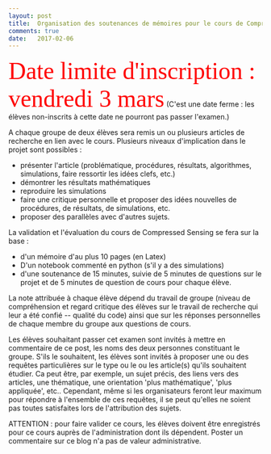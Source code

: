 ```yaml
---
layout: post
title:  Organisation des soutenances de mémoires pour le cours de Compressed Sensing -- année 2017.
comments: true
date:   2017-02-06
---
```

<!-- <font face="verdana" size='8' color='red'> Planning des soutenances</font> 

[<center><font face="verdana" size='8' color='blue'> ici </font></center>](/assets/planning_soutenance_cs_15_16.pdf)



<font face="verdana" size='8' color='red'> Liste des articles proposés</font> 

[<center><font face="verdana" size='8' color='blue'> ici </font></center>](/assets/liste_projets.pdf) -->


<font face="verdana" size='8' color='red'> Date limite d'inscription : vendredi 3 mars</font>
(C'est une date ferme : les élèves non-inscrits à cette date ne pourront pas passer l'examen.)

A chaque groupe de deux élèves sera remis un ou plusieurs articles de recherche en lien avec le cours. Plusieurs niveaux d'implication dans le projet sont possibles :

* présenter l'article (problématique, procédures, résultats, algorithmes, simulations, faire ressortir les idées clefs, etc.)
* démontrer les résultats mathématiques
* reproduire les simulations
* faire une critique personnelle et proposer des idées nouvelles de procédures, de résultats, de simulations, etc.
* proposer des parallèles avec d'autres sujets. 

La validation et l'évaluation du cours de Compressed Sensing se fera sur la base :

* d'un mémoire d'au plus 10 pages (en Latex)
* D'un notebook commenté en python (s'il y a des simulations)
* d'une soutenance de 15 minutes, suivie de 5 minutes de questions sur le projet et de 5 minutes de question de cours pour chaque élève.

La note attribuée à chaque élève dépend  du travail de groupe (niveau de compréhension et regard critique des élèves sur le travail de recherche qui leur a été confié -- qualité du code) ainsi que sur les réponses personnelles de chaque membre du groupe aux questions de cours.


Les élèves souhaitant passer cet examen sont invités à mettre en commentaire de ce post, les noms des deux personnes constituant le groupe. S'ils le souhaitent, les élèves sont invités  à proposer une ou des requêtes particulières sur le type ou le ou les article(s) qu'ils souhaitent étudier. Ca peut être, par exemple, un sujet précis, des liens vers des articles, une thématique, une orientation 'plus mathématique', 'plus appliquée', etc.. 
Cependant, même si les organisateurs feront leur maximum pour répondre à l'ensemble de ces requêtes, il se peut qu'elles ne soient pas toutes satisfaites lors de l'attribution des sujets.

ATTENTION : pour faire valider ce cours, les élèves doivent être enregistrés pour ce cours auprès de l'administration dont ils dépendent. Poster un commentaire sur ce blog n'a pas de valeur administrative. 

 